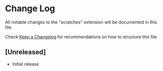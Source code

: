 # Change Log

All notable changes to the "scratches" extension will be documented in this
file.

Check [Keep a Changelog](http://keepachangelog.com/) for recommendations on how
to structure this file.

## [Unreleased]

- Initial release
